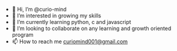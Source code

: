 - 👋 Hi, I’m @curio-mind
- 👀 I’m interested in growing my skills
- 🌱 I’m currently learning python, c and javascript
- 💞️ I’m looking to collaborate on any learning and growth oriented program
- 📫 How to reach me curiomind001@gmail.com

<!---
curio-mind/curio-mind is a ✨ special ✨ repository because its `README.md` (this file) appears on your GitHub profile.
You can click the Preview link to take a look at your changes.
--->

